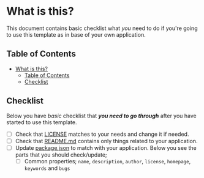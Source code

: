 # What is this?

This document contains basic checklist what _you_ need to do if you're going to
use this template as in base of your own application.

## Table of Contents

* [What is this?](#what-is-this)
   * [Table of Contents](#table-of-contents)
   * [Checklist](#checklist)

## Checklist

Below you have _basic_ checklist that **_you need to go through_** after you have
started to use this template.

* [ ] Check that [LICENSE](../LICENSE) matches to your needs and change it if
      needed.
* [ ] Check that [README.md](../README.md) contains only things related to your
      application. 
* [ ] Update [package.json](../package.json) to match with your application.
      Below you see the parts that you should check/update;
    * [ ] Common properties; `name`, `description`, `author`, `license`, 
          `homepage`, `keywords` and `bugs`
